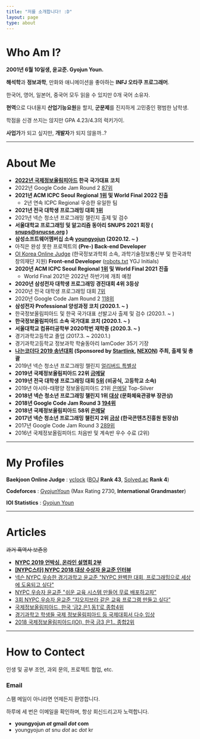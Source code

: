 ```yaml
---
title: "저를 소개합니다! :D"
layout: page
type: about
---
```


# Who Am I?

**2001년 6월 10일생, 윤교준. Gyojun Youn.**

**해석학**과 **정보과학**, 만화와 애니메이션을 좋아하는 **INFJ 오타쿠 프로그래머**.

한국어, 영어, 일본어, 중국어 모두 읽을 수 있지만 0개 국어 소유자.

**현역**으로 다녀올지 **산업기능요원**을 할지, **군문제**를 진지하게 고민중인 평범한 남학생.

학점을 신경 쓰지는 않지만 GPA 4.23/4.3의 럭키가이.

**사업가**가 되고 싶지만, **개발자**가 되지 않을까..?

------

# About Me

* **[2022년 국제정보올림피아드](https://ioi2022.id/) 한국 국가대표 코치**
* 2022년 Google Code Jam Round 2 [87위](https://codingcompetitions.withgoogle.com/codejam/round/00000000008778ec)
* **2021년 ACM ICPC Seoul Regional [1위](http://icpckorea.org/archives/2572) 및 World Final 2022 진출**
  * 2년 연속 ICPC Regional 우승한 유일한 팀
* **2021년 전국 대학생 프로그래밍 대회 [1위](https://www.acmicpc.net/contest/spotboard/670)**
* 2021년 넥슨 청소년 프로그래밍 챌린지 출제 및 검수
* **서울대학교 프로그래밍 및 알고리즘 동아리 SNUPS 2021 회장 ( snups@snucse.org )**
* **삼성소프트웨어멤버십 소속 [youngyojun](https://www.secmem.org/authors/youngyojun/) (2020.12. ~ )**
* 아직은 완성 못한 프로젝트의 **(Pre-) Back-end Developer**
* [OI Korea Online Judge](https://oikorea.org/) (한국정보과학회 소속, 과학기술정보통신부 및 한국과학창의재단 지원) **Front-end Developer** ([robots.txt](https://oikorea.org/robots.txt) YGJ Initials)
* **2020년 ACM ICPC Seoul Regional [1위](http://icpckorea.org/archives/2344) 및 World Final 2021 진출**
  * World Final 2021은 2022년 하반기에 개최 예정
* **2020년 삼성전자 대학생 프로그래밍 경진대회 4위 3등상**
* 2020년 전국 대학생 프로그래밍 대회 [7위](https://www.acmicpc.net/contest/scoreboard/524)
* 2020년 Google Code Jam Round 2 [118위](https://codingcompetitions.withgoogle.com/codejam/round/000000000019ffb9)
* **삼성전자 Professional 양성과정 코치 (2020.1. ~ )**
* 한국정보올림피아드 및 한국 국가대표 선발고사 출제 및 검수 (2020.1. ~ )
* **한국정보올림피아드 소속 국가대표 코치 (2020.1. ~ )**
* **서울대학교 컴퓨터공학부 2020학번 재학중 (2020.3. ~ )**
* 경기과학고등학교 졸업 (2017.3. ~ 2020.1.)
* 경기과학고등학교 정보과학 학술동아리 IamCoder 35기 기장
* **[나는코더다 2019 송년대회](https://www.acmicpc.net/contest/view/494) (Sponsored by [Startlink](https://startlink.io/), [NEXON](https://www.nexon.com/)) 주최, 출제 및 총괄**
* 2019년 넥슨 청소년 프로그래밍 챌린지 [얼리버드 특별상](https://www.nypc.co.kr/introduce/noticeView.do?IDX=103)
* **2019년 국제정보올림피아드 22위 [금메달](https://stats.ioinformatics.org/results/2019)**
* **2019년 전국 대학생 프로그래밍 대회 [5위](https://www.acmicpc.net/contest/scoreboard/450) (비공식, 고등학교 소속)**
* 2019년 아시아-태평양 정보올림피아드 21위 [은메달](https://apio2019.ru/results/official-contest/) Top-Silver
* **2018년 넥슨 청소년 프로그래밍 챌린지 1위 [대상](https://www.nypc.co.kr/introduce/noticeView.do?IDX=78) (문화체육관광부 장관상)**
* **2018년 Google Code Jam Round 3 [194위](https://codingcompetitions.withgoogle.com/codejam/round/0000000000007707)**
* **2018년 국제정보올림피아드 58위 [은메달](https://stats.ioinformatics.org/results/2019)**
* **2017년 넥슨 청소년 프로그래밍 챌린지 2위 [금상](https://www.nypc.co.kr/introduce/noticeView.do?IDX=54) (한국콘텐츠진흥원 원장상)**
* 2017년 Google Code Jam Round 3 [289위](https://codingcompetitions.withgoogle.com/codejam/round/0000000000201902)
* 2016년 국제정보올림피아드 처음반 및 계속반 우수 수료 (2위)

------

# My Profiles

**Baekjoon Online Judge** : [yclock](https://www.acmicpc.net/user/yclock) ([BOJ](https://www.acmicpc.net/ranklist) **Rank 43**, [Solved.ac](https://solved.ac/ranking/tier) **Rank 4**)

**Codeforces** : [GyojunYoun](https://codeforces.com/profile/GyojunYoun) (Max Rating 2730, **International Grandmaster**)

**IOI Statistics** : [Gyojun Youn](https://stats.ioinformatics.org/people/6638)

------

# Articles

~~과거 흑역사 보존용~~

* **[NYPC 2019 언박싱, 온라인 설명회 2부](https://www.youtube.com/watch?v=Rfk5BURA830)**
* **[[NYPC스타] NYPC 2018 대상 수상자 윤교준 인터뷰](https://www.youtube.com/watch?v=xyKS_KuweWs)**
* [넥슨 NYPC 우승한 경기과학고 윤교준 "NYPC 완벽한 대회, 프로그래밍으로 세상에 도움되고 싶다"](http://gamefocus.co.kr/detail.php?number=87445)
* [NYPC 우승자 윤교준 "쉬운 교육 시스템 만들어 무료 배포하고파"](http://www.gamevu.co.kr/news/articleView.html?idxno=11523)
* [3회 NYPC 우승자 윤교준 “지오지브라 같은 교육 프로그램 만들고 싶다”](https://www.mk.co.kr/news/it/view/2018/10/671650/)
* [국제정보올림피아드, 한국 ‘금2,은1,동1’로 종합4위](http://www.ricee.or.kr/www/boardview/17/11563)
* [경기과학고 학생들 국제 정보올림피아드 등 국제대회서 다수 입상](http://www.eduinnews.co.kr/news/articleView.html?idxno=18840)
* [2018 국제정보올림피아드(IOI), 한국 금3 은1.. 종합2위](http://www.veritas-a.com/news/articleView.html?idxno=127550)

------

# How to Contect

인생 및 공부 조언, 과외 문의, 프로젝트 협업, etc.

### Email

스팸 메일이 아니라면 언제든지 환영합니다.

하루에 세 번은 이메일을 확인하며, 항상 회신드리고자 노력합니다.

* **youngyojun *at* gmail *dot* com**
* youngyojun *at* snu *dot* ac *dot* kr

